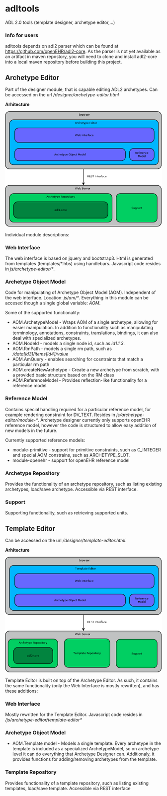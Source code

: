 # adltools

ADL 2.0 tools (template designer, archetype editor,...)


### Info for users
adltools depends on adl2 parser which can be found at https://github.com/openEHR/adl2-core. As the parser is not yet available as an artifact in maven repostory, you will need to clone and install adl2-core into a local maven repository before building this project.

## Archetype Editor
Part of the designer module, that is capable editing ADL2 archetypes. Can be accessed on the url _/designer/archetype-editor.html_

**Arhitecture**

![Archetype Editor Architecture](docs/archetype-editor-architecture.png "")

Individual module descriptions:
### Web Interface
The web interface is based on jquery and bootstrap3. Html is generated from templates (templates/\*.hbs) using handlebars. Javascript code resides in _js/archetype-editor/\*_.

### Archetype Object Model
Code for manipulating of Archetype Object Model (AOM). Independent of the web interface. Location: _js/am/\*_. Everything in this module can be accesed though a single global variable: _AOM_.

Some of the supported functionality:

* AOM.ArchetypeModel - Wraps AOM of a single archetype, allowing for easier manipulation. In addition to  functionality such as manipulating terminology, annotations, constraints, translations, bindings, it can also deal with specialized archetypes.
* AOM.NodeId - models a single node id, such as _id1.1.3_.
* AOM.RmPath - models a single rm path, such as _/data[id3]/items[id4]/value_
* AOM.AmQuery - enables searching for cosntraints that match a particular rm path
* AOM.createNewArchetype - Create a new archetype from scratch, with a provided basic structure based on the RM class
* AOM.ReferenceModel - Provides reflection-like functionality for a reference model.

### Reference Model
Contains special handling required for a particular reference model, for example rendering constraint for DV_TEXT. Resides in _js/archetype-editor/module-\*_. Archetype designer currently only supports openEHR reference model, however the code is structured to allow easy addition of new models in the future.

Currently supported reference models:
* module-primitive - support for primitive constraints, such as C_INTEGER and special AOM constrains, such as ARCHETYPE_SLOT.
* module-openehr - support for openEHR reference model

### Archetype Repository
Provides the functionality of an archetype repository, such as listing existing archetypes, load/save archetype. Accessible via REST interface.

### Support
Supporting functionality, such as retrieving supported units.

## Template Editor
Can be accessed on the url _/designer/template-editor.html_.

**Arhitecture**

![Template Editor Architecture](docs/template-editor-architecture.png "")

Template Editor is built on top of the Archetype Editor. As such, it contains the same functionality (only the Web Interface is mostly rewritten), and has these additions:

### Web Interface
Mostly rewritten for the Template Editor. Javascript code resides in _/js/archetype-editor/template-editor\*_

### Archetype Object Model

* AOM.Template model - Models a single template. Every archetype in the template is included as a specialized ArchetypeModel, so on archetype level it can do everything that Archetype Designer can. Additionaly, it provides functions for adding/removing archetypes from the template.

### Template Repository
Provides functionality of a template repository, such as listing existing templates, load/save template. Accessible via REST interface